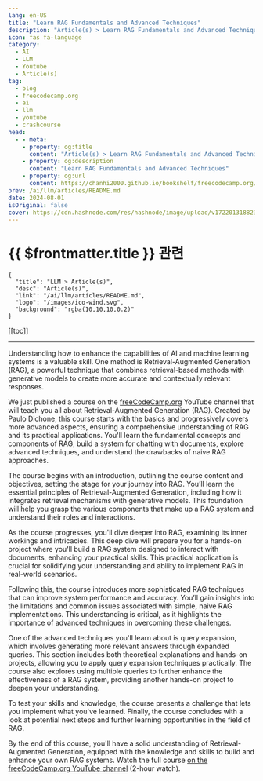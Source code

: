 ```yaml
---
lang: en-US
title: "Learn RAG Fundamentals and Advanced Techniques"
description: "Article(s) > Learn RAG Fundamentals and Advanced Techniques"
icon: fas fa-language
category: 
  - AI
  - LLM
  - Youtube
  - Article(s)
tag: 
  - blog
  - freecodecamp.org
  - ai
  - llm
  - youtube
  - crashcourse
head:
  - - meta:
    - property: og:title
      content: "Article(s) > Learn RAG Fundamentals and Advanced Techniques"
    - property: og:description
      content: "Learn RAG Fundamentals and Advanced Techniques"
    - property: og:url
      content: https://chanhi2000.github.io/bookshelf/freecodecamp.org/learn-rag-fundamentals-and-advanced-techniques.html
prev: /ai/llm/articles/README.md
date: 2024-08-01
isOriginal: false
cover: https://cdn.hashnode.com/res/hashnode/image/upload/v1722013188231/3fcbc925-f8bb-4e85-9396-f196b9856814.png
---
```


# {{ $frontmatter.title }} 관련

```component VPCard
{
  "title": "LLM > Article(s)",
  "desc": "Article(s)",
  "link": "/ai/llm/articles/README.md",
  "logo": "/images/ico-wind.svg",
  "background": "rgba(10,10,10,0.2)"
}
```

[[toc]]

---

<SiteInfo
  name="Learn RAG Fundamentals and Advanced Techniques"
  desc="Understanding how to enhance the capabilities of AI and machine learning systems is a valuable skill. One method is Retrieval-Augmented Generation (RAG), a powerful technique that combines retrieval-based methods with generative models to create more..."
  url="https://freecodecamp.org/news/learn-rag-fundamentals-and-advanced-techniques/"
  logo="https://cdn.freecodecamp.org/universal/favicons/favicon.ico"
  preview="https://cdn.hashnode.com/res/hashnode/image/upload/v1722013188231/3fcbc925-f8bb-4e85-9396-f196b9856814.png"/>

Understanding how to enhance the capabilities of AI and machine learning systems is a valuable skill. One method is Retrieval-Augmented Generation (RAG), a powerful technique that combines retrieval-based methods with generative models to create more accurate and contextually relevant responses.

We just published a course on the [<FontIcon icon="fa-brands fa-free-code-camp"/>freeCodeCamp.org](http://freeCodeCamp.org) YouTube channel that will teach you all about Retrieval-Augmented Generation (RAG). Created by Paulo Dichone, this course starts with the basics and progressively covers more advanced aspects, ensuring a comprehensive understanding of RAG and its practical applications. You'll learn the fundamental concepts and components of RAG, build a system for chatting with documents, explore advanced techniques, and understand the drawbacks of naive RAG approaches.

The course begins with an introduction, outlining the course content and objectives, setting the stage for your journey into RAG. You’ll learn the essential principles of Retrieval-Augmented Generation, including how it integrates retrieval mechanisms with generative models. This foundation will help you grasp the various components that make up a RAG system and understand their roles and interactions.

As the course progresses, you'll dive deeper into RAG, examining its inner workings and intricacies. This deep dive will prepare you for a hands-on project where you'll build a RAG system designed to interact with documents, enhancing your practical skills. This practical application is crucial for solidifying your understanding and ability to implement RAG in real-world scenarios.

Following this, the course introduces more sophisticated RAG techniques that can improve system performance and accuracy. You’ll gain insights into the limitations and common issues associated with simple, naive RAG implementations. This understanding is critical, as it highlights the importance of advanced techniques in overcoming these challenges.

One of the advanced techniques you'll learn about is query expansion, which involves generating more relevant answers through expanded queries. This section includes both theoretical explanations and hands-on projects, allowing you to apply query expansion techniques practically. The course also explores using multiple queries to further enhance the effectiveness of a RAG system, providing another hands-on project to deepen your understanding.

To test your skills and knowledge, the course presents a challenge that lets you implement what you've learned. Finally, the course concludes with a look at potential next steps and further learning opportunities in the field of RAG.

By the end of this course, you'll have a solid understanding of Retrieval-Augmented Generation, equipped with the knowledge and skills to build and enhance your own RAG systems. Watch the full course [<FontIcon icon="fa-brands fa-youtube"/>on the freeCodeCamp.org YouTube channel](https://youtu.be/ea2W8IogX80) (2-hour watch).

<VidStack src="youtube/ea2W8IogX80" />

